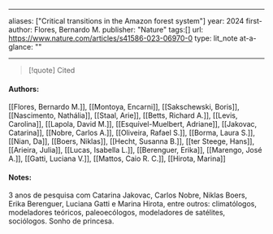   
---
aliases: ["Critical transitions in the Amazon forest system"] 
year: 2024 
first-author: Flores, Bernardo M.
publisher: "Nature" 
tags:[]
url: https://www.nature.com/articles/s41586-023-06970-0 
type: lit_note
at-a-glance: ""

--- 

>[!quote] Cited
#### Authors:
[[Flores, Bernardo M.]], [[Montoya, Encarni]], [[Sakschewski, Boris]], [[Nascimento, Nathália]], [[Staal, Arie]], [[Betts, Richard A.]], [[Levis, Carolina]], [[Lapola, David M.]], [[Esquível-Muelbert, Adriane]], [[Jakovac, Catarina]], [[Nobre, Carlos A.]], [[Oliveira, Rafael S.]], [[Borma, Laura S.]], [[Nian, Da]], [[Boers, Niklas]], [[Hecht, Susanna B.]], [[ter Steege, Hans]], [[Arieira, Julia]], [[Lucas, Isabella L.]], [[Berenguer, Erika]], [[Marengo, José A.]], [[Gatti, Luciana V.]], [[Mattos, Caio R. C.]], [[Hirota, Marina]]

#### Notes:
3 anos de pesquisa com Catarina Jakovac, Carlos Nobre, Niklas Boers, Erika Berenguer, Luciana Gatti e Marina Hirota, entre outros: climatólogos, modeladores teóricos, paleoecólogos, modeladores de satélites, sociólogos. Sonho de princesa.

